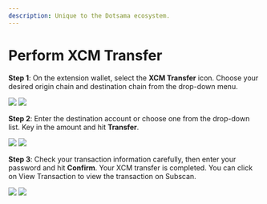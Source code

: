 ```yaml
---
description: Unique to the Dotsama ecosystem.
---
```


# Perform XCM Transfer

**Step 1**: On the extension wallet, select the **XCM Transfer** icon. Choose your desired origin chain and destination chain from the drop-down menu.

![](<../.gitbook/assets/Screen Shot 2022-06-09 at 17.10.03.png>) ![](<../.gitbook/assets/Screen Shot 2022-06-09 at 17.11.31.png>)

**Step 2**: Enter the destination account or choose one from the drop-down list. Key in the amount and hit **Transfer**.

![](<../.gitbook/assets/Screen Shot 2022-06-09 at 17.15.33.png>) ![](<../.gitbook/assets/Screen Shot 2022-06-09 at 17.15.44.png>)

**Step 3**: Check your transaction information carefully, then enter your password and hit **Confirm**. Your XCM transfer is completed. You can click on View Transaction to view the transaction on Subscan.

![](<../.gitbook/assets/Screen Shot 2022-06-09 at 17.17.54.png>) ![](<../.gitbook/assets/Screen Shot 2022-06-09 at 17.19.11.png>)
